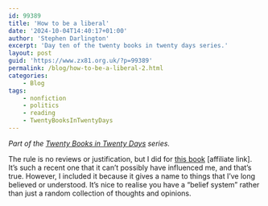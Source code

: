 ```yaml
---
id: 99389
title: 'How to be a liberal'
date: '2024-10-04T14:40:17+01:00'
author: 'Stephen Darlington'
excerpt: 'Day ten of the twenty books in twenty days series.'
layout: post
guid: 'https://www.zx81.org.uk/?p=99389'
permalink: /blog/how-to-be-a-liberal-2.html
categories:
    - Blog
tags:
    - nonfiction
    - politics
    - reading
    - TwentyBooksInTwentyDays
---
```


*Part of the [Twenty Books in Twenty Days](https://www.zx81.org.uk/blog/twenty-books.html) series.*

The rule is no reviews or justification, but I did for [this book](https://amzn.to/47IPogr) \[affiliate link\]. It’s such a recent one that it can’t possibly have influenced me, and that’s true. However, I included it because it gives a name to things that I’ve long believed or understood. It’s nice to realise you have a “belief system” rather than just a random collection of thoughts and opinions.